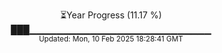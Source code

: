 <p align="center">
⏳Year Progress (11.17 %) <br>
███▁▁▁▁▁▁▁▁▁▁▁▁▁▁▁▁▁▁▁▁▁▁▁▁▁▁▁ <br>
<sub>Updated: Mon, 10 Feb 2025 18:28:41 GMT</sub>
</p>

